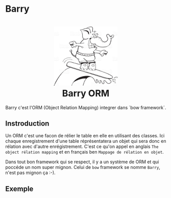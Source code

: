 # Barry

<h1 align="center">
    <img src="https://github.com/bowphp/arts/blob/master/barry.jpg" width="200px">
    <br>Barry ORM
</h1>

<p align="center">Barry c'est l'ORM (Object Relation Mapping) integrer dans `bow framework`.</p>

## Instroduction

Un ORM c'est une facon de rélier le table en elle en utilisant des classes. Ici chaque enregistrement d'une table réprésentatera un objet qui sera donc en rélation avec d'autre enrégistrement. C'est ce qu'on appel en anglais `The object rélation mapping` et en français ben `Mappage de rélation en objet`.

Dans tout bon framework qui se respect, il y a un système de ORM et qui poccéde un nom super mignon. Celui de `bow` framework se nomme `Barry`, n'est pas mignon ça :-).

## Exemple